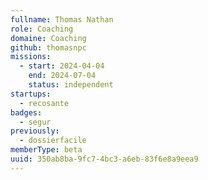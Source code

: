 ```yaml
---
fullname: Thomas Nathan
role: Coaching
domaine: Coaching
github: thomasnpc
missions:
  - start: 2024-04-04
    end: 2024-07-04
    status: independent
startups:
  - recosante
badges:
  - segur
previously:
  - dossierfacile
memberType: beta
uuid: 350ab8ba-9fc7-4bc3-a6eb-83f6e8a9eea9
---
```

